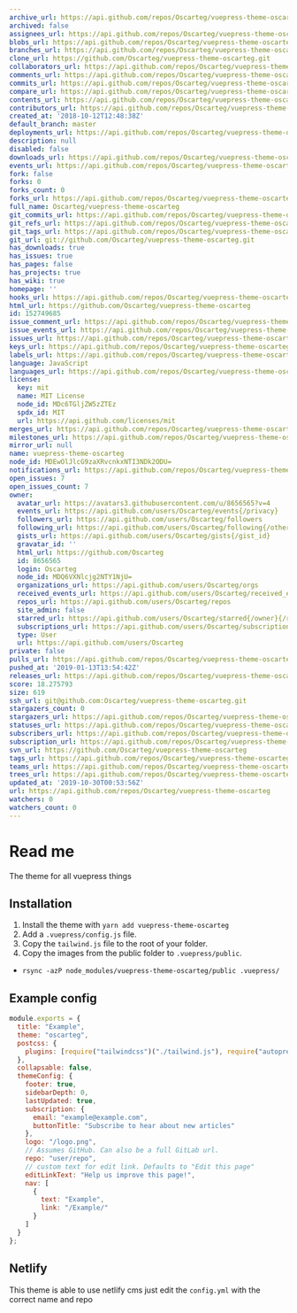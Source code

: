 ```yaml
---
archive_url: https://api.github.com/repos/Oscarteg/vuepress-theme-oscarteg/{archive_format}{/ref}
archived: false
assignees_url: https://api.github.com/repos/Oscarteg/vuepress-theme-oscarteg/assignees{/user}
blobs_url: https://api.github.com/repos/Oscarteg/vuepress-theme-oscarteg/git/blobs{/sha}
branches_url: https://api.github.com/repos/Oscarteg/vuepress-theme-oscarteg/branches{/branch}
clone_url: https://github.com/Oscarteg/vuepress-theme-oscarteg.git
collaborators_url: https://api.github.com/repos/Oscarteg/vuepress-theme-oscarteg/collaborators{/collaborator}
comments_url: https://api.github.com/repos/Oscarteg/vuepress-theme-oscarteg/comments{/number}
commits_url: https://api.github.com/repos/Oscarteg/vuepress-theme-oscarteg/commits{/sha}
compare_url: https://api.github.com/repos/Oscarteg/vuepress-theme-oscarteg/compare/{base}...{head}
contents_url: https://api.github.com/repos/Oscarteg/vuepress-theme-oscarteg/contents/{+path}
contributors_url: https://api.github.com/repos/Oscarteg/vuepress-theme-oscarteg/contributors
created_at: '2018-10-12T12:48:38Z'
default_branch: master
deployments_url: https://api.github.com/repos/Oscarteg/vuepress-theme-oscarteg/deployments
description: null
disabled: false
downloads_url: https://api.github.com/repos/Oscarteg/vuepress-theme-oscarteg/downloads
events_url: https://api.github.com/repos/Oscarteg/vuepress-theme-oscarteg/events
fork: false
forks: 0
forks_count: 0
forks_url: https://api.github.com/repos/Oscarteg/vuepress-theme-oscarteg/forks
full_name: Oscarteg/vuepress-theme-oscarteg
git_commits_url: https://api.github.com/repos/Oscarteg/vuepress-theme-oscarteg/git/commits{/sha}
git_refs_url: https://api.github.com/repos/Oscarteg/vuepress-theme-oscarteg/git/refs{/sha}
git_tags_url: https://api.github.com/repos/Oscarteg/vuepress-theme-oscarteg/git/tags{/sha}
git_url: git://github.com/Oscarteg/vuepress-theme-oscarteg.git
has_downloads: true
has_issues: true
has_pages: false
has_projects: true
has_wiki: true
homepage: ''
hooks_url: https://api.github.com/repos/Oscarteg/vuepress-theme-oscarteg/hooks
html_url: https://github.com/Oscarteg/vuepress-theme-oscarteg
id: 152749685
issue_comment_url: https://api.github.com/repos/Oscarteg/vuepress-theme-oscarteg/issues/comments{/number}
issue_events_url: https://api.github.com/repos/Oscarteg/vuepress-theme-oscarteg/issues/events{/number}
issues_url: https://api.github.com/repos/Oscarteg/vuepress-theme-oscarteg/issues{/number}
keys_url: https://api.github.com/repos/Oscarteg/vuepress-theme-oscarteg/keys{/key_id}
labels_url: https://api.github.com/repos/Oscarteg/vuepress-theme-oscarteg/labels{/name}
language: JavaScript
languages_url: https://api.github.com/repos/Oscarteg/vuepress-theme-oscarteg/languages
license:
  key: mit
  name: MIT License
  node_id: MDc6TGljZW5zZTEz
  spdx_id: MIT
  url: https://api.github.com/licenses/mit
merges_url: https://api.github.com/repos/Oscarteg/vuepress-theme-oscarteg/merges
milestones_url: https://api.github.com/repos/Oscarteg/vuepress-theme-oscarteg/milestones{/number}
mirror_url: null
name: vuepress-theme-oscarteg
node_id: MDEwOlJlcG9zaXRvcnkxNTI3NDk2ODU=
notifications_url: https://api.github.com/repos/Oscarteg/vuepress-theme-oscarteg/notifications{?since,all,participating}
open_issues: 7
open_issues_count: 7
owner:
  avatar_url: https://avatars3.githubusercontent.com/u/8656565?v=4
  events_url: https://api.github.com/users/Oscarteg/events{/privacy}
  followers_url: https://api.github.com/users/Oscarteg/followers
  following_url: https://api.github.com/users/Oscarteg/following{/other_user}
  gists_url: https://api.github.com/users/Oscarteg/gists{/gist_id}
  gravatar_id: ''
  html_url: https://github.com/Oscarteg
  id: 8656565
  login: Oscarteg
  node_id: MDQ6VXNlcjg2NTY1NjU=
  organizations_url: https://api.github.com/users/Oscarteg/orgs
  received_events_url: https://api.github.com/users/Oscarteg/received_events
  repos_url: https://api.github.com/users/Oscarteg/repos
  site_admin: false
  starred_url: https://api.github.com/users/Oscarteg/starred{/owner}{/repo}
  subscriptions_url: https://api.github.com/users/Oscarteg/subscriptions
  type: User
  url: https://api.github.com/users/Oscarteg
private: false
pulls_url: https://api.github.com/repos/Oscarteg/vuepress-theme-oscarteg/pulls{/number}
pushed_at: '2019-01-13T13:54:42Z'
releases_url: https://api.github.com/repos/Oscarteg/vuepress-theme-oscarteg/releases{/id}
score: 18.275793
size: 619
ssh_url: git@github.com:Oscarteg/vuepress-theme-oscarteg.git
stargazers_count: 0
stargazers_url: https://api.github.com/repos/Oscarteg/vuepress-theme-oscarteg/stargazers
statuses_url: https://api.github.com/repos/Oscarteg/vuepress-theme-oscarteg/statuses/{sha}
subscribers_url: https://api.github.com/repos/Oscarteg/vuepress-theme-oscarteg/subscribers
subscription_url: https://api.github.com/repos/Oscarteg/vuepress-theme-oscarteg/subscription
svn_url: https://github.com/Oscarteg/vuepress-theme-oscarteg
tags_url: https://api.github.com/repos/Oscarteg/vuepress-theme-oscarteg/tags
teams_url: https://api.github.com/repos/Oscarteg/vuepress-theme-oscarteg/teams
trees_url: https://api.github.com/repos/Oscarteg/vuepress-theme-oscarteg/git/trees{/sha}
updated_at: '2019-10-30T00:53:56Z'
url: https://api.github.com/repos/Oscarteg/vuepress-theme-oscarteg
watchers: 0
watchers_count: 0
---
```


# Read me

The theme for all vuepress things

## Installation

1. Install the theme with `yarn add vuepress-theme-oscarteg`
2. Add a `.vuepress/config.js` file.
3. Copy the `tailwind.js` file to the root of your folder.
4. Copy the images from the public folder to `.vuepress/public`.

- `rsync -azP node_modules/vuepress-theme-oscarteg/public .vuepress/`

## Example config

```js
module.exports = {
  title: "Example",
  theme: "oscarteg",
  postcss: {
    plugins: [require("tailwindcss")("./tailwind.js"), require("autoprefixer")]
  },
  collapsable: false,
  themeConfig: {
    footer: true,
    sidebarDepth: 0,
    lastUpdated: true,
    subscription: {
      email: "example@example.com",
      buttonTitle: "Subscribe to hear about new articles"
    },
    logo: "/logo.png",
    // Assumes GitHub. Can also be a full GitLab url.
    repo: "user/repo",
    // custom text for edit link. Defaults to "Edit this page"
    editLinkText: "Help us improve this page!",
    nav: [
      {
        text: "Example",
        link: "/Example/"
      }
    ]
  }
};
```

## Netlify

This theme is able to use netlify cms just edit the `config.yml` with the correct name and repo
